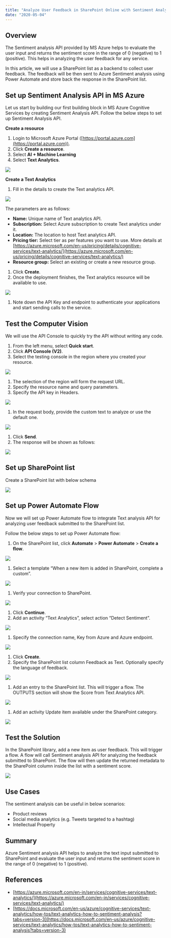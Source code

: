 ```yaml
---
title: "Analyze User Feedback in SharePoint Online with Sentiment Analysis API and Power Automate"
date: "2020-05-04"
---
```


## Overview

The Sentiment analysis API provided by MS Azure helps to evaluate the user input and returns the sentiment score in the range of 0 (negative) to 1 (positive). This helps in analyzing the user feedback for any service.

In this article, we will use a SharePoint list as a backend to collect user feedback. The feedback will be then sent to Azure Sentiment analysis using Power Automate and store back the response in the SharePoint list.

## Set up Sentiment Analysis API in MS Azure

Let us start by building our first building block in MS Azure Cognitive Services by creating Sentiment Analysis API. Follow the below steps to set up Sentiment Analysis API.

**Create a resource**

1. Login to Microsoft Azure Portal ([https://portal.azure.com](https://portal.azure.com)).
2. Click **Create a resource**.
3. Select **AI + Machine Learning**
4. Select **Text Analytics**.

![](https://nanddeepnachanblogs.com/wp-content/uploads/2020/05/word-image.png)

**Create a Text Analytics**

1. Fill in the details to create the Text analytics API.

![](https://nanddeepnachanblogs.com/wp-content/uploads/2020/05/word-image-1.png)

The parameters are as follows:

- **Name:** Unique name of Text analytics API.
- **Subscription:** Select Azure subscription to create Text analytics under it.
- **Location:** The location to host Text analytics API.
- **Pricing tier:** Select tier as per features you want to use. More details at [https://azure.microsoft.com/en-us/pricing/details/cognitive-services/text-analytics/](https://azure.microsoft.com/en-us/pricing/details/cognitive-services/text-analytics/)
- **Resource group:** Select an existing or create a new resource group.

1. Click **Create**.
2. Once the deployment finishes, the Text analytics resource will be available to use.

![](https://nanddeepnachanblogs.com/wp-content/uploads/2020/05/word-image-2.png)

1. Note down the API Key and endpoint to authenticate your applications and start sending calls to the service.

## Test the Computer Vision

We will use the API Console to quickly try the API without writing any code.

1. From the left menu, select **Quick start**.
2. Click **API Console (V2)**.
3. Select the testing console in the region where you created your resource.

![](https://nanddeepnachanblogs.com/wp-content/uploads/2020/05/word-image-3.png)

1. The selection of the region will form the request URL.
2. Specify the resource name and query parameters.
3. Specify the API key in Headers.

![](https://nanddeepnachanblogs.com/wp-content/uploads/2020/05/word-image-4.png)

1. In the request body, provide the custom text to analyze or use the default one.

![](https://nanddeepnachanblogs.com/wp-content/uploads/2020/05/word-image-5.png)

1. Click **Send**.
2. The response will be shown as follows:

![](https://nanddeepnachanblogs.com/wp-content/uploads/2020/05/word-image-6.png)

## Set up SharePoint list

Create a SharePoint list with below schema

![](https://nanddeepnachanblogs.com/wp-content/uploads/2020/05/word-image-7.png)

## Set up Power Automate Flow

Now we will set up Power Automate flow to integrate Text analysis API for analyzing user feedback submitted to the SharePoint list.

Follow the below steps to set up Power Automate flow:

1. On the SharePoint list, click **Automate** > **Power Automate** > **Create a flow**.

![](https://nanddeepnachanblogs.com/wp-content/uploads/2020/05/word-image-8.png)

1. Select a template “When a new item is added in SharePoint, complete a custom”.

![](https://nanddeepnachanblogs.com/wp-content/uploads/2020/05/word-image-9.png)

1. Verify your connection to SharePoint.

![](https://nanddeepnachanblogs.com/wp-content/uploads/2020/05/word-image-10.png)

1. Click **Continue**.
2. Add an activity “Text Analytics”, select action “Detect Sentiment”.

![](https://nanddeepnachanblogs.com/wp-content/uploads/2020/05/word-image-11.png)

1. Specify the connection name, Key from Azure and Azure endpoint.

![](https://nanddeepnachanblogs.com/wp-content/uploads/2020/05/word-image-12.png)

1. Click **Create**.
2. Specify the SharePoint list column Feedback as Text. Optionally specify the language of feedback.

![](https://nanddeepnachanblogs.com/wp-content/uploads/2020/05/word-image-13.png)

1. Add an entry to the SharePoint list. This will trigger a flow. The OUTPUTS section will show the Score from Text Analytics API.

![](https://nanddeepnachanblogs.com/wp-content/uploads/2020/05/word-image-14.png)

1. Add an activity Update item available under the SharePoint category.

![](https://nanddeepnachanblogs.com/wp-content/uploads/2020/05/word-image-15.png)

## Test the Solution

In the SharePoint library, add a new item as user feedback. This will trigger a flow. A flow will call Sentiment analysis API for analyzing the feedback submitted to SharePoint. The flow will then update the returned metadata to the SharePoint column inside the list with a sentiment score.

![](https://nanddeepnachanblogs.com/wp-content/uploads/2020/05/word-image-16.png)

## Use Cases

The sentiment analysis can be useful in below scenarios:

- Product reviews
- Social media analytics (e.g. Tweets targeted to a hashtag)
- Intellectual Property

## Summary

Azure Sentiment analysis API helps to analyze the text input submitted to SharePoint and evaluate the user input and returns the sentiment score in the range of 0 (negative) to 1 (positive).

## References

- [https://azure.microsoft.com/en-in/services/cognitive-services/text-analytics/](https://azure.microsoft.com/en-in/services/cognitive-services/text-analytics/)
- [https://docs.microsoft.com/en-us/azure/cognitive-services/text-analytics/how-tos/text-analytics-how-to-sentiment-analysis?tabs=version-3](https://docs.microsoft.com/en-us/azure/cognitive-services/text-analytics/how-tos/text-analytics-how-to-sentiment-analysis?tabs=version-3)
